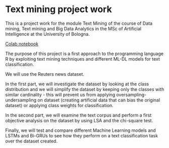 # Text mining project work
This is a project work for the module Text Mining of the course of Data mining, Text mining and Big Data Analytics in the MSc of Artificial Intelligence at the University of Bologna.

[Colab notebook](https://colab.research.google.com/drive/1Sg-3LyKW1nMqUPfh4Mw2_YvZxdK5FGCs?usp=sharing)

The purpose of this project is a first approach to the programming language R by exploiting text mining techniques and different ML-DL models for text classification.

We will use the Reuters news dataset.

In the first part, we will investigate the dataset by looking at the class distribution and we will simplify the dataset by keeping only the classes with similar cardinality - this will prevent us from applying oversampling-undersampling on dataset (creating artificial data that can bias the original dataset) or applying class weights for classification.

In the second part, we will examine the text corpus and perform a first objective analysis on the dataset by using LSA and the chi-square test.

Finally, we will test and compare different Machine Learning models and LSTMs and Bi-GRUs to see how they perform on a text classification task over the dataset created.

